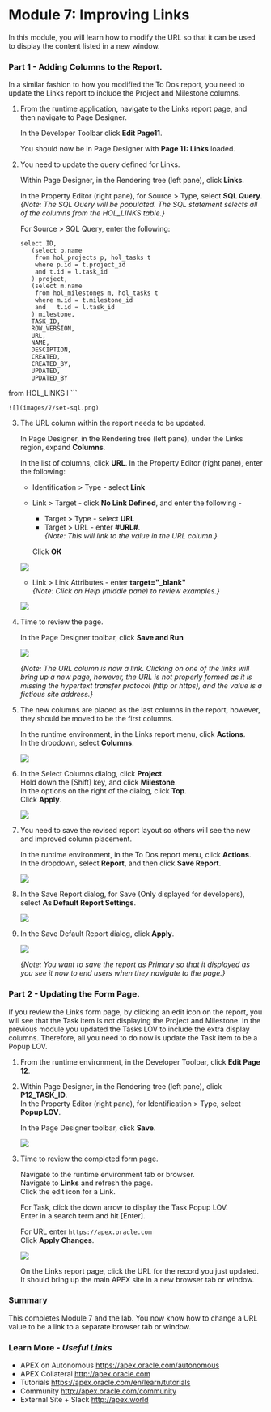 # Module 7: Improving Links

In this module, you will learn how to modify the URL so that it can be used to display the content listed in a new window.

### **Part 1** - Adding Columns to the Report.
In a similar fashion to how you modified the To Dos report, you need to update the Links report to include the Project and Milestone columns.

1. From the runtime application, navigate to the Links report page, and then navigate to Page Designer.

    In the Developer Toolbar click **Edit Page11**.
  
    You should now be in Page Designer with **Page 11: Links** loaded.
    

2. You need to update the query defined for Links.

    Within Page Designer, in the Rendering tree (left pane), click **Links**. 
    
    In the Property Editor (right pane), for Source > Type, select **SQL Query**.   
    *{Note: The SQL Query will be populated. The SQL statement selects all of the columns from the HOL_LINKS table.}*
    
    For Source > SQL Query, enter the following:
    
    ```
    select ID,
       (select p.name 
        from hol_projects p, hol_tasks t
        where p.id = t.project_id
        and t.id = l.task_id
       ) project,
       (select m.name 
        from hol_milestones m, hol_tasks t
        where m.id = t.milestone_id
        and   t.id = l.task_id
       ) milestone,
       TASK_ID,
       ROW_VERSION,
       URL,
       NAME,
       DESCIPTION,
       CREATED,
       CREATED_BY,
       UPDATED,
       UPDATED_BY
  from HOL_LINKS l
    ```
    
    ![](images/7/set-sql.png)
    
3. The URL column within the report needs to be updated.
    
    In Page Designer, in the Rendering tree (left pane), under the Links region, expand **Columns**.
    
    In the list of columns, click **URL**.
    In the Property Editor (right pane), enter the following:
    - Identification > Type - select **Link**
    - Link > Target - click **No Link Defined**, and enter the following -
        - Target > Type - select **URL**
        - Target > URL - enter **#URL#**.   
        *{Note: This will link to the value in the URL column.}*    
        
        Click **OK**

    ![](images/7/update-url.png)
    
    - Link > Link Attributes - enter **target="_blank"**    
    *{Note: Click on Help (middle pane) to review examples.}*
    
    ![](images/7/update-url2.png)

4. Time to review the page.

    In the Page Designer toolbar, click **Save and Run**
    
    ![](images/7/run-report.png)
    
    *{Note: The URL column is now a link. Clicking on one of the links will bring up a new page, however, the URL is not properly formed as it is missing the hypertext transfer protocol (http or https), and the value is a fictious site address.}*

4. The new columns are placed as the last columns in the report, however, they should be moved to be the first columns.

    In the runtime environment, in the Links report menu, click **Actions**.       
    In the dropdown, select **Columns**.
    
    ![](images/7/go-columns.png)
    
6. In the Select Columns dialog, click **Project**.        
    Hold down the [Shift] key, and click **Milestone**.     
    In the options on the right of the dialog, click **Top**.        
    Click **Apply**.

    ![](images/7/select-columns.png)
    
7. You need to save the revised report layout so others will see the new and improved column placement.

    In the runtime environment, in the To Dos report menu, click **Actions**.       
    In the dropdown, select **Report**, and then click **Save Report**.
    
    ![](images/7/go-save.png)

8. In the Save Report dialog, for Save (Only displayed for developers), select **As Default Report Settings**.

    ![](images/7/go-default.png)

9. In the Save Default Report dialog, click **Apply**.     

    ![](images/7/set-default.png)
    
    *{Note: You want to save the report as Primary so that it displayed as you see it now to end users when they navigate to the page.}*
    
### **Part 2** - Updating the Form Page.
If you review the Links form page, by clicking an edit icon on the report, you will see that the Task item is not displaying the Project and Milestone. In the previous module you updated the Tasks LOV to include the extra display columns. Therefore, all you need to do now is update the Task item to be a Popup LOV.
    
1. From the runtime environment, in the Developer Toolbar, click **Edit Page 12**.

7. Within Page Designer, in the Rendering tree (left pane), click **P12\_TASK_ID**.  
    In the Property Editor (right pane), for Identification > Type, select **Popup LOV**.

    In the Page Designer toolbar, click **Save**. 

    ![](images/7/set-task-lov.png)   


8. Time to review the completed form page.    

    Navigate to the runtime environment tab or browser.     
    Navigate to **Links** and refresh the page.     
    Click the edit icon for a Link.
    
    For Task, click the down arrow to display the Task Popup LOV.     
    Enter in a search term and hit [Enter]. 
    
    For URL enter ```https://apex.oracle.com```     
    Click **Apply Changes**.

    ![](images/7/form-runtime.png)    
    
    On the Links report page, click the URL for the record you just updated.    
    It should bring up the main APEX site in a new browser tab or window.
   
### **Summary**

This completes Module 7 and the lab. You now know how to change a URL value to be a link to a separate browser tab or window. 

### **Learn More** - *Useful Links*

- APEX on Autonomous  https://apex.oracle.com/autonomous
- APEX Collateral  http://apex.oracle.com
- Tutorials  https://apex.oracle.com/en/learn/tutorials
- Community  http://apex.oracle.com/community
- External Site + Slack  http://apex.world